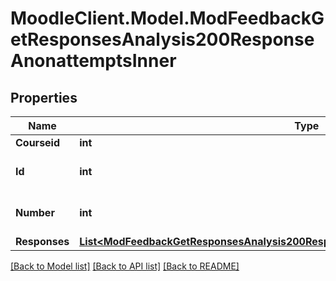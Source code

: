 # MoodleClient.Model.ModFeedbackGetResponsesAnalysis200ResponseAnonattemptsInner

## Properties

Name | Type | Description | Notes
------------ | ------------- | ------------- | -------------
**Courseid** | **int** | Course id | [optional] 
**Id** | **int** | Completed id | [optional] [default to null]
**Number** | **int** | Response number | [optional] [default to null]
**Responses** | [**List&lt;ModFeedbackGetResponsesAnalysis200ResponseAnonattemptsInnerResponsesInner&gt;**](ModFeedbackGetResponsesAnalysis200ResponseAnonattemptsInnerResponsesInner.md) |  | [optional] 

[[Back to Model list]](../README.md#documentation-for-models) [[Back to API list]](../README.md#documentation-for-api-endpoints) [[Back to README]](../README.md)

